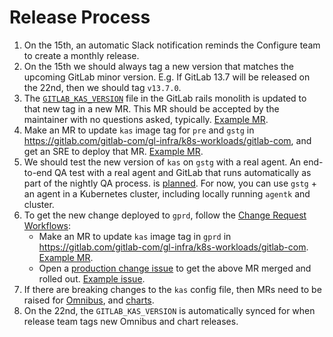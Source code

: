 # Release Process

1. On the 15th, an automatic Slack notification reminds the Configure team to create a monthly release.
1. On the 15th we should always tag a new version that matches the upcoming GitLab minor version. E.g. If GitLab 13.7
   will be released on the 22nd, then we should tag `v13.7.0`.
1. The [`GITLAB_KAS_VERSION`](https://gitlab.com/gitlab-org/gitlab/-/blob/master/GITLAB_KAS_VERSION) file in
   the GitLab rails monolith is updated to that new tag in a new MR.
   This MR should be accepted by the maintainer with no questions asked, typically.
   [Example MR](https://gitlab.com/gitlab-org/gitlab/-/merge_requests/74462).
1. Make an MR to update `kas` image tag for `pre` and `gstg` in
   https://gitlab.com/gitlab-com/gl-infra/k8s-workloads/gitlab-com, and get an SRE to deploy that MR.
   [Example MR](https://gitlab.com/gitlab-com/gl-infra/k8s-workloads/gitlab-com/-/merge_requests/1318).
1. We should test the new version of `kas` on `gstg` with a real agent. An end-to-end QA test with a real agent
   and GitLab that runs automatically as part of the nightly QA process.
   is [planned](https://gitlab.com/groups/gitlab-org/-/epics/4949). For now, you can use `gstg` + an agent in
   a Kubernetes cluster, including locally running `agentk` and cluster.
1. To get the new change deployed to `gprd`, follow the
   [Change Request Workflows](https://about.gitlab.com/handbook/engineering/infrastructure/change-management/#change-request-workflows):
   - Make an MR to update `kas` image tag in `gprd` in
     https://gitlab.com/gitlab-com/gl-infra/k8s-workloads/gitlab-com.
     [Example MR](https://gitlab.com/gitlab-com/gl-infra/k8s-workloads/gitlab-com/-/merge_requests/1319).
   - Open a [production change issue](https://gitlab.com/gitlab-com/gl-infra/production/-/issues) to get
     the above MR merged and rolled out. [Example issue](https://gitlab.com/gitlab-com/gl-infra/production/-/issues/5821).
1. If there are breaking changes to the `kas` config file, then MRs need to be raised for
   [Omnibus](https://gitlab.com/gitlab-org/omnibus-gitlab/), and
   [charts](https://gitlab.com/gitlab-org/charts/gitlab/).
1. On the 22nd, the `GITLAB_KAS_VERSION` is automatically synced for when release team tags new Omnibus and chart releases.
